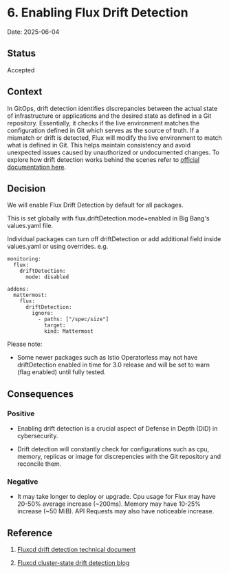 # 6. Enabling Flux Drift Detection  

Date: 2025-06-04 

## Status 

Accepted 

## Context 

In GitOps, drift detection identifies discrepancies between the actual state of infrastructure or applications and the desired state as defined in a Git repository. Essentially, it checks if the live environment matches the configuration defined in Git which serves as the source of truth. If a mismatch or drift is detected, Flux will modify the live environment to match what is defined in Git.  This helps maintain consistency and avoid unexpected issues caused by unauthorized or undocumented changes.  To explore how drift detection works behind the scenes refer to [official documentation here](https://fluxcd.io/flux/components/helm/helmreleases/#drift-detection).

## Decision 

We will enable Flux Drift Detection by default for all packages.  

This is set globally with flux.driftDetection.mode=enabled in Big Bang's values.yaml file.

Individual packages can turn off driftDetection or add additional field inside values.yaml or using overrides.  e.g.
```
monitoring:
  flux:
    driftDetection:
      mode: disabled

addons:
  mattermost:
    flux:
      driftDetection:
        ignore:
          - paths: ["/spec/size"]
            target:
            kind: Mattermost
``` 
Please note:

* Some newer packages such as Istio Operatorless may not have driftDetection enabled in time for 3.0 release and will be set to warn (flag enabled) until fully tested. 

## Consequences 

### Positive 

* Enabling drift detection is a crucial aspect of Defense in Depth (DiD) in cybersecurity. 

* Drift detection will constantly check for configurations such as cpu, memory, replicas or image for discrepencies with the Git repository and reconcile them.

### Negative  

* It may take longer to deploy or upgrade.  Cpu usage for Flux may have 20-50% average increase (~200ms).  Memory may have 10-25% increase (~50 MiB). API Requests may also have noticeable increase.   

## Reference

1. [Fluxcd drift detection technical document](https://fluxcd.io/flux/components/helm/helmreleases/#drift-detection)

2. [Fluxcd cluster-state drift detection blog](https://github.com/fluxcd/helm-controller/issues/643)